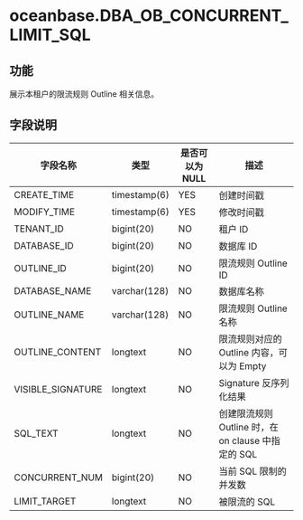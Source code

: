 # oceanbase.DBA_OB_CONCURRENT_LIMIT_SQL
## 功能
展示本租户的限流规则 Outline 相关信息。
## 字段说明

| 字段名称 | 类型 | 是否可以为 NULL | 描述 |
| --- | --- | --- | --- |
| CREATE_TIME | timestamp(6) | YES | 创建时间戳 |
| MODIFY_TIME | timestamp(6) | YES | 修改时间戳 |
| TENANT_ID | bigint(20) | NO | 租户 ID |
| DATABASE_ID | bigint(20) | NO | 数据库 ID |
| OUTLINE_ID | bigint(20) | NO | 限流规则 Outline ID |
| DATABASE_NAME | varchar(128) | NO | 数据库名称 |
| OUTLINE_NAME | varchar(128) | NO | 限流规则 Outline 名称 |
| OUTLINE_CONTENT | longtext | NO | 限流规则对应的 Outline 内容，可以为 Empty |
| VISIBLE_SIGNATURE | longtext | NO | Signature 反序列化结果 |
| SQL_TEXT | longtext | NO | 创建限流规则 Outline 时，在 on clause 中指定的 SQL |
| CONCURRENT_NUM | bigint(20) | NO | 当前 SQL 限制的并发数 |
| LIMIT_TARGET | longtext | NO | 被限流的 SQL |
